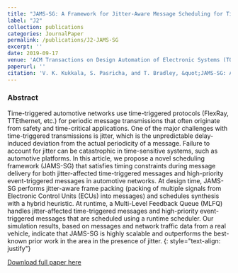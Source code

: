 ```yaml
---
title: "JAMS-SG: A Framework for Jitter-Aware Message Scheduling for Time-Triggered Automotive Networks"
label: "J2"
collection: publications
categories: JournalPaper
permalink: /publications/J2-JAMS-SG
excerpt: ''
date: 2019-09-17
venue: 'ACM Transactions on Design Automation of Electronic Systems (TODAES)'
paperurl: ''
citation: 'V. K. Kukkala, S. Pasricha, and T. Bradley, &quot;JAMS-SG: A Framework for Jitter-Aware Message Scheduling for Time-Triggered Automotive Networks,&quot; in <i>ACM Transactions on Design Automation of Electronic Systems (TODAES)</i>, Vol. 24, Iss. 6, September 2019.'
---
```


### Abstract
Time-triggered automotive networks use time-triggered protocols (FlexRay, TTEthernet, etc.) for periodic message transmissions that often originate from safety and time-critical applications. One of the major challenges with time-triggered transmissions is jitter, which is the unpredictable delay-induced deviation from the actual periodicity of a message. Failure to account for jitter can be catastrophic in time-sensitive systems, such as automotive platforms. In this article, we propose a novel scheduling framework (JAMS-SG) that satisfies timing constraints during message delivery for both jitter-affected time-triggered messages and high-priority event-triggered messages in automotive networks. At design time, JAMS-SG performs jitter-aware frame packing (packing of multiple signals from Electronic Control Units (ECUs) into messages) and schedules synthesis with a hybrid heuristic. At runtime, a Multi-Level Feedback Queue (MLFQ) handles jitter-affected time-triggered messages and high-priority event-triggered messages that are scheduled using a runtime scheduler. Our simulation results, based on messages and network traffic data from a real vehicle, indicate that JAMS-SG is highly scalable and outperforms the best-known prior work in the area in the presence of jitter.
{: style="text-align: justify"}

[Download full paper here](https://dl.acm.org/doi/10.1145/3355392)